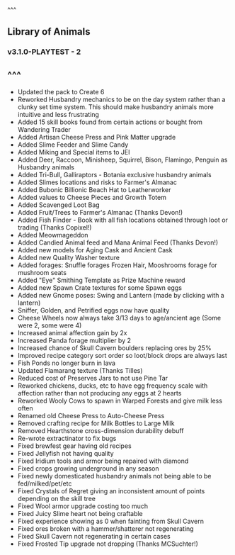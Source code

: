 ^^^
## Library of Animals
### v3.1.0-PLAYTEST - 2
^^^
--- 
- Updated the pack to Create 6
- Reworked Husbandry mechanics to be on the day system rather than a clunky set time system. This should make husbandry animals more intuitive and less frustrating
- Added 15 skill books found from certain actions or bought from Wandering Trader
- Added Artisan Cheese Press and Pink Matter upgrade
- Added Slime Feeder and Slime Candy
- Added Miking and Special items to JEI
- Added Deer, Raccoon, Minisheep, Squirrel, Bison, Flamingo, Penguin as Husbandry animals
- Added Tri-Bull, Galliraptors - Botania exclusive husbandry animals
- Added Slimes locations and risks to Farmer's Almanac
- Added Bubonic Billionic Beach Hat to Leatherworker
- Added values to Cheese Pieces and Growth Totem
- Added Scavenged Loot Bag
- Added Fruit/Trees to Farmer's Almanac (Thanks Devon!)
- Added Fish Finder - Book with all fish locations obtained through loot or trading (Thanks Copixel!)
- Added Meowmageddon 
- Added Candied Animal feed and Mana Animal Feed (Thanks Devon!)
- Added new models for Aging Cask and Ancient Cask
- Added new Quality Washer texture
- Added forages: Snuffle forages Frozen Hair, Mooshrooms forage for mushroom seats
- Added "Eye" Smithing Template as Prize Machine reward
- Added new Spawn Crate textures for some Spawn eggs
- Added new Gnome poses: Swing and Lantern (made by clicking with a lantern)
- Sniffer, Golden, and Petrified eggs now have quality
- Cheese Wheels now always take 3/13 days to age/ancient age (Some were 2, some were 4)
- Increased animal affection gain by 2x
- Increased Panda forage multiplier by 2
- Increased chance of Skull Cavern boulders replacing ores by 25%
- Improved recipe category sort order so loot/block drops are always last
- Fish Ponds no longer burn in lava
- Updated Flamarang texture (Thanks Tilles)
- Reduced cost of Preserves Jars to not use Pine Tar
- Reworked chickens, ducks, etc to have egg frequency scale with affection rather than not producing any eggs at 2 hearts 
- Reworked Wooly Cows to spawn in Warped Forests and give milk less often
- Renamed old Cheese Press to Auto-Cheese Press
- Removed crafting recipe for Milk Bottles to Large Milk
- Removed Hearthstone cross-dimension durability debuff
- Re-wrote extractinator to fix bugs
- Fixed brewfest gear having old recipes
- Fixed Jellyfish not having quality
- Fixed Iridium tools and armor being repaired with diamond
- Fixed crops growing underground in any season
- Fixed newly domesticated husbandry animals not being able to be fed/milked/pet/etc
- Fixed Crystals of Regret giving an inconsistent amount of points depending on the skill tree
- Fixed Wool armor upgrade costing too much
- Fixed Juicy Slime heart not being craftable
- Fixed experience showing as 0 when fainting from Skull Cavern
- Fixed ores broken with a hammer/shatterer not regenerating
- Fixed Skull Cavern not regenerating in certain cases
- Fixed Frosted Tip upgrade not dropping (Thanks MCSuchter!)
